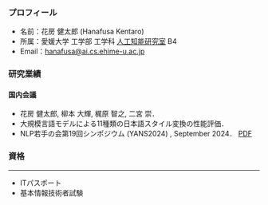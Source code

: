 ### プロフィール
- 名前：花房 健太郎 (Hanafusa Kentaro)<br>
- 所属：愛媛大学 工学部 工学科 [人工知能研究室](https://sites.google.com/view/ehime-nlp/) B4<br>
- Email：hanafusa@ai.cs.ehime-u.ac.jp<br>

### 研究業績
#### 国内会議
- 花房 健太郎, 柳本 大輝, 梶原 智之, 二宮 崇．
- 大規模言語モデルによる11種類の日本語スタイル変換の性能評価．
- NLP若手の会第19回シンポジウム (YANS2024) , September 2024． [PDF](https://sites.google.com/view/ehime-nlp/)

### 資格
*    *    *
- ITパスポート
- 基本情報技術者試験
